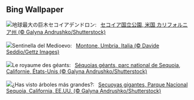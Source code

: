 ## Bing Wallpaper
![](https://www.bing.com/th?id=OHR.GiantSequoias_JA-JP1712203970_UHD.jpg&w=1000)地球最大の巨木セコイアデンドロン:&nbsp;&ensp;[セコイア国立公園, 米国 カリフォルニア州 (© Galyna Andrushko/Shutterstock)](https://www.bing.com/th?id=OHR.GiantSequoias_JA-JP1712203970_UHD.jpg)
<br><br/>
![](https://www.bing.com/th?id=OHR.FestivalMedioevo_IT-IT1145169158_UHD.jpg&w=1000)Sentinella del Medioevo:&nbsp;&ensp;[Montone, Umbria, Italia (© Davide Seddio/Gettz Images)](https://www.bing.com/th?id=OHR.FestivalMedioevo_IT-IT1145169158_UHD.jpg)
<br><br/>
![](https://www.bing.com/th?id=OHR.GiantSequoias_FR-FR6286299520_UHD.jpg&w=1000)Le royaume des géants:&nbsp;&ensp;[Séquoias géants, parc national de Sequoia, Californie, États-Unis (© Galyna Andrushko/Shutterstock)](https://www.bing.com/th?id=OHR.GiantSequoias_FR-FR6286299520_UHD.jpg)
<br><br/>
![](https://www.bing.com/th?id=OHR.GiantSequoias_ES-ES6715324180_UHD.jpg&w=1000)¿Has visto árboles más grandes?:&nbsp;&ensp;[Secuoyas gigantes, Parque Nacional Sequoia, California, EE.UU. (© Galyna Andrushko/Shutterstock)](https://www.bing.com/th?id=OHR.GiantSequoias_ES-ES6715324180_UHD.jpg)
<br><br/>
